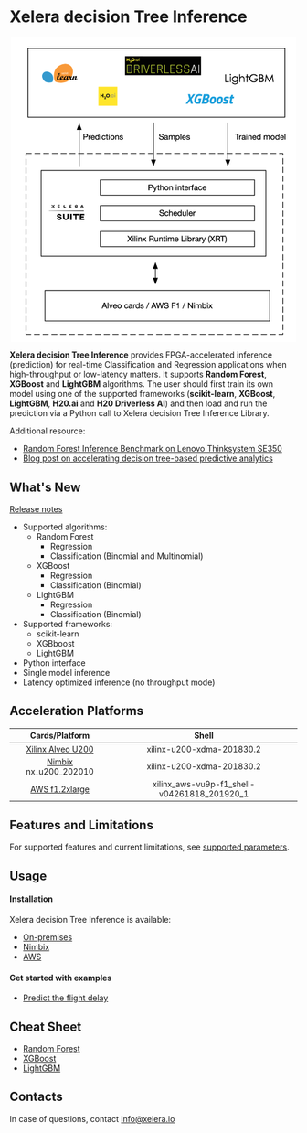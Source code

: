 # Xelera decision Tree Inference

<p align="center">
<img src="docs/images/Tree_Inference_overview.png" align="middle" width="500"/>
</p>

**Xelera decision Tree Inference** provides FPGA-accelerated inference (prediction) for real-time Classification and Regression applications when high-throughput or low-latency matters. It supports **Random Forest**, **XGBoost** and **LightGBM** algorithms. The user should first train its own model using one of the supported frameworks (**scikit-learn**, **XGBoost**, **LightGBM**, **H20.ai** and **H20 Driverless AI**) and then load and run the prediction via a Python call to Xelera decision Tree Inference Library.


Additional resource:
* [Random Forest Inference Benchmark on Lenovo Thinksystem SE350](https://xelera.io/assets/downloads/Benchmarks/benchmark-001---edge-server-random-forest-inference.pdf)
* [Blog post on accelerating decision tree-based predictive analytics](https://xelera.io/blog/acceleration-of-decision-tree-ensembles)

## What's New
[Release notes](docs/releaseNotes.md)
* Supported algorithms:
    * Random Forest
        * Regression
        * Classification (Binomial and Multinomial)
    * XGBoost
        * Regression
        * Classification (Binomial)
    * LightGBM
        * Regression
        * Classification (Binomial)
* Supported frameworks:
    * scikit-learn
    * XGBboost
    * LightGBM
* Python interface
* Single model inference
* Latency optimized inference (no throughput mode)

## Acceleration Platforms

|            Cards/Platform            |     Shell        |
| :-------------------------: |:-------------------------: |
|   [Xilinx Alveo U200](https://www.xilinx.com/products/boards-and-kits/alveo/u200.html) | xilinx-u200-xdma-201830.2 |  
|   [Nimbix](https://platform.jarvice.com) nx_u200_202010| xilinx-u200-xdma-201830.2 |  
|   [AWS f1.2xlarge](https://aws.amazon.com/de/ec2/instance-types/f1/)                     | xilinx_aws-vu9p-f1_shell-v04261818_201920_1 |

## Features and Limitations
For supported features and current limitations, see [supported parameters](docs/supportedFeatures.md).

## Usage

#### Installation

Xelera decision Tree Inference is available:
* [On-premises](docs/on-premises.md)
* [Nimbix](docs/nimbix.md)
* [AWS](docs/aws.md)

#### Get started with examples
* [Predict the flight delay](docs/exampleFlight.md)

## Cheat Sheet

* [Random Forest](docs/cheatSheetRF.md)
* [XGBoost](docs/cheatSheetXGBoost.md)
* [LightGBM](docs/cheatSheetLightGBM.md)

## Contacts

In case of questions, contact [info@xelera.io](mailto:info@xelera.io)
